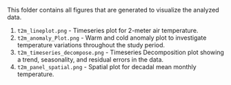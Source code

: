 This folder contains all figures that are generated to visualize the analyzed data.

1. `t2m_lineplot.png` - Timeseries plot for 2-meter air temperature.
2. `t2m_anomaly_Plot.png` - Warm and cold anomaly plot to investigate temperature variations throughout the study period.
3. `t2m_timeseries_decompose.png` - Timeseries Decomposition plot showing a trend, seasonality, and residual errors in the data.
4. `t2m_panel_spatial.png` - Spatial plot for decadal mean monthly temperature.
